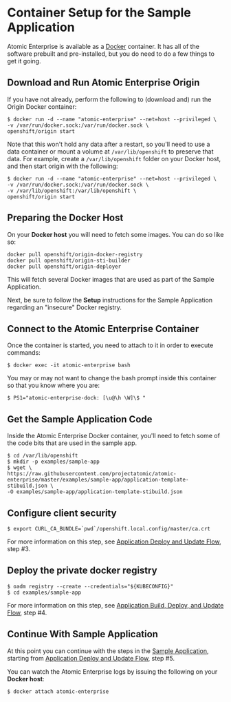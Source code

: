 # Container Setup for the Sample Application
Atomic Enterprise is available as a [Docker](https://www.docker.io) container. It
has all of the software prebuilt and pre-installed, but you do need to do a few
things to get it going.

## Download and Run Atomic Enterprise Origin
If you have not already, perform the following to (download and) run the Origin
Docker container:

[//]: # (TODO: Update image name in the future)

    $ docker run -d --name "atomic-enterprise" --net=host --privileged \
    -v /var/run/docker.sock:/var/run/docker.sock \
    openshift/origin start

[//]: # (TODO: Update sharedstatedir in the future)

Note that this won't hold any data after a restart, so you'll need to use a data
container or mount a volume at `/var/lib/openshift` to preserve that data. For
example, create a `/var/lib/openshift` folder on your Docker host, and then
start origin with the following:

[//]: # (TODO: Update image name in the future)

    $ docker run -d --name "atomic-enterprise" --net=host --privileged \
    -v /var/run/docker.sock:/var/run/docker.sock \
    -v /var/lib/openshift:/var/lib/openshift \
    openshift/origin start

## Preparing the Docker Host
On your **Docker host** you will need to fetch some images. You can do so like so:

[//]: # (TODO: Update image name in the future)

    docker pull openshift/origin-docker-registry
    docker pull openshift/origin-sti-builder
    docker pull openshift/origin-deployer


This will fetch several Docker images that are used as part of the Sample
Application.

Next, be sure to follow the **Setup** instructions for the Sample Application
regarding an "insecure" Docker registry.

## Connect to the Atomic Enterprise Container
Once the container is started, you need to attach to it in order to execute
commands:

    $ docker exec -it atomic-enterprise bash

You may or may not want to change the bash prompt inside this container so that
you know where you are:

    $ PS1="atomic-enterprise-dock: [\u@\h \W]\$ "

## Get the Sample Application Code
Inside the Atomic Enterprise Docker container, you'll need to fetch some of the code
bits that are used in the sample app.

[//]: # (TODO: Update sharedstatedir in the future)
[//]: # (TODO: Update image name in the future)

    $ cd /var/lib/openshift
    $ mkdir -p examples/sample-app
    $ wget \
    https://raw.githubusercontent.com/projectatomic/atomic-enterprise/master/examples/sample-app/application-template-stibuild.json \
    -O examples/sample-app/application-template-stibuild.json

## Configure client security

[//]: # (TODO: Update sharedstatedir in the future)

    $ export CURL_CA_BUNDLE=`pwd`/openshift.local.config/master/ca.crt

For more information on this step, see [Application Deploy and Update
Flow](https://github.com/projectatomic/atomic-enterprise/blob/master/examples/sample-app/README.md#application-deploy-and-update-flow),
step #3.

## Deploy the private docker registry

    $ oadm registry --create --credentials="${KUBECONFIG}"
    $ cd examples/sample-app

For more information on this step, see [Application Build, Deploy, and Update
Flow](https://github.com/projectatomic/atomic-admin/blob/master/examples/sample-app/README.md#application-build-deploy-and-update-flow),
step #4.

## Continue With Sample Application
At this point you can continue with the steps in the [Sample
Application](https://github.com/projectatomic/atomic-enterprise/blob/master/examples/sample-app/README.md),
starting from [Application Deploy and Update
Flow](https://github.com/projectatomic/atomic-enterprise/blob/master/examples/sample-app/README.md#application-deploy-and-update-flow),
step #5.

You can watch the Atomic Enterprise logs by issuing the following on your **Docker
host**:

    $ docker attach atomic-enterprise
